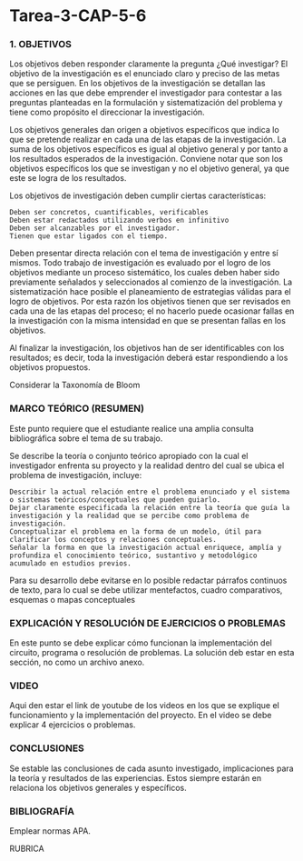 # Tarea-3-CAP-5-6
 
<h3>1. OBJETIVOS</h3>

Los objetivos deben responder claramente la pregunta ¿Qué investigar? El objetivo de la investigación es el enunciado claro y preciso de las metas que se persiguen. En los objetivos de la investigación se detallan las acciones en las que debe emprender el investigador para contestar a las preguntas planteadas en la formulación y sistematización del problema y tiene como propósito el direccionar la investigación.

Los objetivos generales dan origen a objetivos específicos que indica lo que se pretende realizar en cada una de las etapas de la investigación. La suma de los objetivos específicos es igual al objetivo general y por tanto a los resultados esperados de la investigación. Conviene notar que son los objetivos específicos los que se investigan y no el objetivo general, ya que este se logra de los resultados.

Los objetivos de investigación deben cumplir ciertas características:

    Deben ser concretos, cuantificables, verificables
    Deben estar redactados utilizando verbos en infinitivo
    Deben ser alcanzables por el investigador.
    Tienen que estar ligados con el tiempo.

Deben presentar directa relación con el tema de investigación y entre sí mismos. Todo trabajo de investigación es evaluado por el logro de los objetivos mediante un proceso sistemático, los cuales deben haber sido previamente señalados y seleccionados al comienzo de la investigación. La sistematización hace posible el planeamiento de estrategias válidas para el logro de objetivos. Por esta razón los objetivos tienen que ser revisados en cada una de las etapas del proceso; el no hacerlo puede ocasionar fallas en la investigación con la misma intensidad en que se presentan fallas en los objetivos.

Al finalizar la investigación, los objetivos han de ser identificables con los resultados; es decir, toda la investigación deberá estar respondiendo a los objetivos propuestos.

Considerar la Taxonomía de Bloom

<h3>MARCO TEÓRICO (RESUMEN)</h3>

Este punto requiere que el estudiante realice una amplia consulta bibliográfica sobre el tema de su trabajo.

Se describe la teoría o conjunto teórico apropiado con la cual el investigador enfrenta su proyecto y la realidad dentro del cual se ubica el problema de investigación, incluye:

    Describir la actual relación entre el problema enunciado y el sistema o sistemas teóricos/conceptuales que pueden guiarlo.
    Dejar claramente especificada la relación entre la teoría que guía la investigación y la realidad que se percibe como problema de investigación.
    Conceptualizar el problema en la forma de un modelo, útil para clarificar los conceptos y relaciones conceptuales.
    Señalar la forma en que la investigación actual enriquece, amplía y profundiza el conocimiento teórico, sustantivo y metodológico acumulado en estudios previos.

Para su desarrollo debe evitarse en lo posible redactar párrafos continuos de texto, para lo cual se debe utilizar mentefactos, cuadro comparativos, esquemas o mapas conceptuales

<h3>EXPLICACIÓN Y RESOLUCIÓN DE EJERCICIOS O PROBLEMAS</h3>

En este punto se debe explicar cómo funcionan la implementación del circuito, programa o resolución de problemas. La solución deb estar en esta sección, no como un archivo anexo.

<h3>VIDEO</h3>

Aqui den estar el link de youtube de los videos en los que se explique el funcionamiento y la implementación del proyecto. En el video se debe explicar 4 ejercicios o problemas.

<h3>CONCLUSIONES</h3>

Se estable las conclusiones de cada asunto investigado, implicaciones para la teoría y resultados de las experiencias. Estos siempre estarán en relaciona los objetivos generales y específicos.

<h3>BIBLIOGRAFÍA</h3>

Emplear normas APA.

RUBRICA